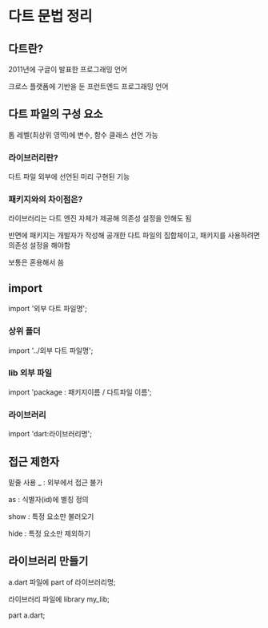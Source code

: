 # 다트 문법 정리

## 다트란?
2011년에 구글이 발표한 프로그래밍 언어

크로스 플랫폼에 기반을 둔 프런트엔드 프로그래밍 언어

## 다트 파일의 구성 요소

톱 레벨(최상위 영역)에 변수, 함수 클래스 선언 가능

### 라이브러리란?

다트 파일 외부에 선언된 미리 구현된 기능

### 패키지와의 차이점은?

라이브러리는 다트 엔진 자체가 제공해 의존성 설정을 안해도 됨

반면에 패키지는 개발자가 작성해 공개한 다트 파일의 집합체이고, 패키지를 사용하려면 의존성 설정을 해야함

보통은 혼용해서 씀

## import

import '외부 다트 파일명';

### 상위 폴더
import '../외부 다트 파일명';

### lib 외부 파일
import 'package : 패키지이름 / 다트파일 이름';

### 라이브러리
import 'dart:라이브러리명';

## 접근 제한자
밑줄 사용 _ : 외부에서 접근 불가

as : 식별자(id)에 별칭 정의 

show : 특정 요소만 불러오기

hide : 특정 요소만 제외하기

## 라이브러리 만들기

a.dart 파일에 part of 라이브러리명;

라이브러리 파일에 library my_lib;

part a.dart;
